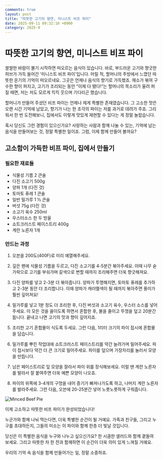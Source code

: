 ```yaml
---
comments: true
layout: post
title: "따뜻한 고기의 향연, 미니스트 비프 파이"
date: 2025-09-11 09:32:10 +0900
category: 2025-9
---
```


# 따뜻한 고기의 향연, 미니스트 비프 파이

쌀쌀한 바람이 불기 시작하면 떠오르는 음식이 있습니다. 바로, 부드러운 고기와 향긋한 허브가 가득 들어간 '미니스트 비프 파이'입니다. 어릴 적, 할머니의 주방에서 느꼈던 따뜻한 온기의 기억이 떠오르네요. 그곳은 언제나 음식의 향기로 가득했죠. 채소가 볶여 구수한 향이 퍼지고, 고기가 조리되는 동안 “이제 다 됐다!”는 할머니의 목소리가 울려 퍼질 때면, 저는 저도 모르게 킥킥 웃으며 기다리곤 했습니다. 

할머니가 만들어 주셨던 비프 파이는 언제나 제게 특별한 존재였습니다. 그 고소한 맛은 오랜 시간 기억에 남았고, 향기가 나는 한 조각의 파이는 저를 과거로 데려가 주죠. 그리워서 한 번 도전해보니, 집에서도 이렇게 맛있게 재현할 수 있다는 게 정말 놀랍습니다. 

혹시 당신도 그런 경험이 있으신가요? 사랑하는 사람과 함께 나눌 수 있는, 기억에 남는 음식을 만들어보는 것, 정말 특별한 일이죠. 그럼, 이제 함께 만들어 볼까요?

## 고소함이 가득한 비프 파이, 집에서 만들기

### 필요한 재료들
- 식물성 기름 2 큰술
- 다진 소고기 500g
- 양파 1개 (다진 것)
- 토마토 퓨레 1 큰술
- 일반 밀가루 1 ½ 큰술
- 버섯 75g (다진 것)
- 소고기 육수 250ml
- 우스터소스 한 두 방울
- 쇼트크러스트 페이스트리 400g
- 계란 노른자 1개

### 만드는 과정
1. 오븐을 200도(400F)로 미리 예열해주세요. 
   
2. 깊은 팬에 식물성 기름을 두르고, 다진 소고기를 4-5분간 볶아주세요. 이때 나무 숟가락으로 고기를 부숴가며 갈색으로 변할 때까지 조리해주면 더욱 향긋해져요.
   
3. 다진 양파를 넣고 2-3분 더 볶아줍니다. 양파가 투명해지면, 토마토 퓨레를 추가하고 2-3분 동안 더 조리합니다. 이때 양파가 캐러멜색이 될 때까지 볶아주면 풍미가 훨씬 깊어져요!
   
4. 밀가루를 넣고 1분 정도 더 조리한 후, 다진 버섯과 소고기 육수, 우스터 소스를 넣어주세요. 이 모든 것을 끓이도록 하면서 혼합한 후, 불을 줄이고 뚜껑을 덮고 20분간 둡니다. 끝내고 나면 고기의 맛과 향이 깊어지죠.
   
5. 조리한 고기 혼합물이 식도록 두세요. 그런 다음, 1리터 크기의 파이 접시에 혼합물을 담습니다.
   
6. 밀가루를 뿌린 작업대에 쇼트크러스트 페이스트리를 약간 늘려가며 밀어주세요. 파이 접시보다 약간 더 큰 크기로 밀어주세요. 파이를 덮으며 가장자리를 눌러서 모양을 만듭니다. 

7. 남은 페이스트리로 잎 모양을 잘라서 파이 위를 장식해보세요. 이럴 땐 계란 노른자를 발라서 잘 붙여주면 더욱 예쁜 모양이 나오죠. 

8. 파이의 위쪽에 3-4개의 구멍을 내어 증기가 빠져나가도록 하고, 나머지 계란 노른자를 발라주세요. 그런 다음, 오븐에 20-25분간 넣어 노릇노릇하게 구워줍니다.

![Minced Beef Pie](https://www.themealdb.com/images/media/meals/xwutvy1511555540.jpg)

이제 고소하고 따뜻한 비프 파이가 완성되었습니다! 

누군가와 함께 나눠 먹는다면, 더욱 특별한 순간이 될 거예요. 가족과 친구들, 그리고 누구를 초대하든지, 그들의 미소는 이 파이와 함께 한층 더 빛날 것입니다. 

당신은 이 특별한 음식을 누구와 나누고 싶으신가요? 한 시큼한 샐러드와 함께 곁들여 보세요. 그리고 따뜻한 차 한 잔과 함께하면 이 순간이 더욱 의미 있게 느껴질 거예요. 

우리의 기억 속 음식을 함께 만들어가는 일, 정말 소중하죠.